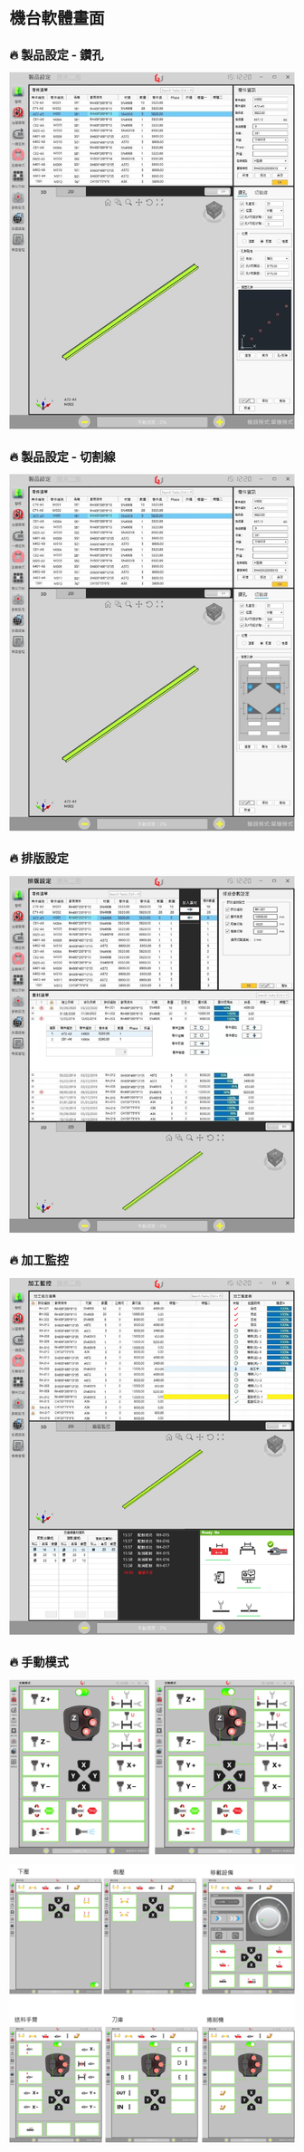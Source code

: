 # 機台軟體畫面

## 🔥 製品設定 - 鑽孔

![1](./images2/S__50421814.jpg)

## 🔥 製品設定 - 切割線

![1](./images2/S__50421813.jpg)

## 🔥 排版設定

![1](./images2/S__50421811.jpg)

<!-- ![1](./images2/S__50421815.jpg) -->

## 🔥 加工監控

![1](./images2/4.加工監控-E05.png)

<!-- ### 🔶 STD 自動加工種類方法 -->

<!-- ![1](./images2/STD自動加工種類方法.jpg) -->

## 🔥 手動模式

![1](./images2/5.手動模式-主軸模式E04.png)

![1](./images2/6.手動模式-機台功能E03.png)
